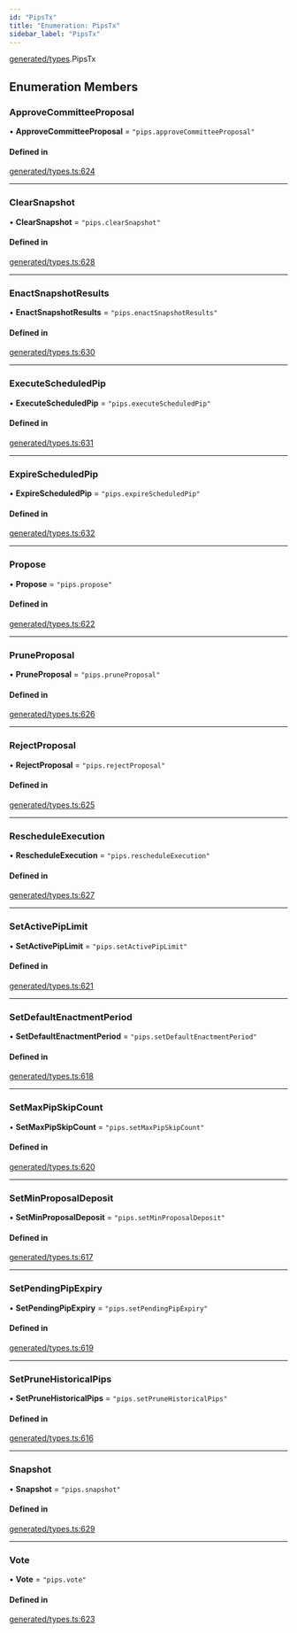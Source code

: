 ```yaml
---
id: "PipsTx"
title: "Enumeration: PipsTx"
sidebar_label: "PipsTx"
---
```


[generated/types](../../../../modules/Generated/Types/Types.md).PipsTx

## Enumeration Members

### ApproveCommitteeProposal

• **ApproveCommitteeProposal** = ``"pips.approveCommitteeProposal"``

#### Defined in

[generated/types.ts:624](https://github.com/PolymeshAssociation/polymesh-sdk/blob/f8a937f04/src/generated/types.ts#L624)

___

### ClearSnapshot

• **ClearSnapshot** = ``"pips.clearSnapshot"``

#### Defined in

[generated/types.ts:628](https://github.com/PolymeshAssociation/polymesh-sdk/blob/f8a937f04/src/generated/types.ts#L628)

___

### EnactSnapshotResults

• **EnactSnapshotResults** = ``"pips.enactSnapshotResults"``

#### Defined in

[generated/types.ts:630](https://github.com/PolymeshAssociation/polymesh-sdk/blob/f8a937f04/src/generated/types.ts#L630)

___

### ExecuteScheduledPip

• **ExecuteScheduledPip** = ``"pips.executeScheduledPip"``

#### Defined in

[generated/types.ts:631](https://github.com/PolymeshAssociation/polymesh-sdk/blob/f8a937f04/src/generated/types.ts#L631)

___

### ExpireScheduledPip

• **ExpireScheduledPip** = ``"pips.expireScheduledPip"``

#### Defined in

[generated/types.ts:632](https://github.com/PolymeshAssociation/polymesh-sdk/blob/f8a937f04/src/generated/types.ts#L632)

___

### Propose

• **Propose** = ``"pips.propose"``

#### Defined in

[generated/types.ts:622](https://github.com/PolymeshAssociation/polymesh-sdk/blob/f8a937f04/src/generated/types.ts#L622)

___

### PruneProposal

• **PruneProposal** = ``"pips.pruneProposal"``

#### Defined in

[generated/types.ts:626](https://github.com/PolymeshAssociation/polymesh-sdk/blob/f8a937f04/src/generated/types.ts#L626)

___

### RejectProposal

• **RejectProposal** = ``"pips.rejectProposal"``

#### Defined in

[generated/types.ts:625](https://github.com/PolymeshAssociation/polymesh-sdk/blob/f8a937f04/src/generated/types.ts#L625)

___

### RescheduleExecution

• **RescheduleExecution** = ``"pips.rescheduleExecution"``

#### Defined in

[generated/types.ts:627](https://github.com/PolymeshAssociation/polymesh-sdk/blob/f8a937f04/src/generated/types.ts#L627)

___

### SetActivePipLimit

• **SetActivePipLimit** = ``"pips.setActivePipLimit"``

#### Defined in

[generated/types.ts:621](https://github.com/PolymeshAssociation/polymesh-sdk/blob/f8a937f04/src/generated/types.ts#L621)

___

### SetDefaultEnactmentPeriod

• **SetDefaultEnactmentPeriod** = ``"pips.setDefaultEnactmentPeriod"``

#### Defined in

[generated/types.ts:618](https://github.com/PolymeshAssociation/polymesh-sdk/blob/f8a937f04/src/generated/types.ts#L618)

___

### SetMaxPipSkipCount

• **SetMaxPipSkipCount** = ``"pips.setMaxPipSkipCount"``

#### Defined in

[generated/types.ts:620](https://github.com/PolymeshAssociation/polymesh-sdk/blob/f8a937f04/src/generated/types.ts#L620)

___

### SetMinProposalDeposit

• **SetMinProposalDeposit** = ``"pips.setMinProposalDeposit"``

#### Defined in

[generated/types.ts:617](https://github.com/PolymeshAssociation/polymesh-sdk/blob/f8a937f04/src/generated/types.ts#L617)

___

### SetPendingPipExpiry

• **SetPendingPipExpiry** = ``"pips.setPendingPipExpiry"``

#### Defined in

[generated/types.ts:619](https://github.com/PolymeshAssociation/polymesh-sdk/blob/f8a937f04/src/generated/types.ts#L619)

___

### SetPruneHistoricalPips

• **SetPruneHistoricalPips** = ``"pips.setPruneHistoricalPips"``

#### Defined in

[generated/types.ts:616](https://github.com/PolymeshAssociation/polymesh-sdk/blob/f8a937f04/src/generated/types.ts#L616)

___

### Snapshot

• **Snapshot** = ``"pips.snapshot"``

#### Defined in

[generated/types.ts:629](https://github.com/PolymeshAssociation/polymesh-sdk/blob/f8a937f04/src/generated/types.ts#L629)

___

### Vote

• **Vote** = ``"pips.vote"``

#### Defined in

[generated/types.ts:623](https://github.com/PolymeshAssociation/polymesh-sdk/blob/f8a937f04/src/generated/types.ts#L623)
